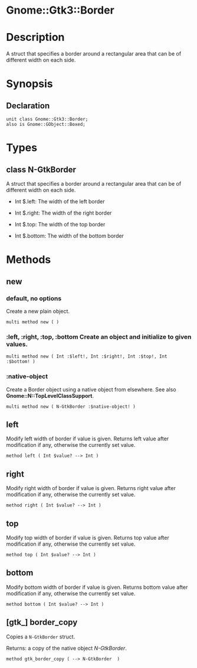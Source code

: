 Gnome::Gtk3::Border
===================

Description
===========

A struct that specifies a border around a rectangular area that can be of different width on each side.

Synopsis
========

Declaration
-----------

    unit class Gnome::Gtk3::Border;
    also is Gnome::GObject::Boxed;

Types
=====

class N-GtkBorder
-----------------

A struct that specifies a border around a rectangular area that can be of different width on each side.

  * Int $.left: The width of the left border

  * Int $.right: The width of the right border

  * Int $.top: The width of the top border

  * Int $.bottom: The width of the bottom border

Methods
=======

new
---

### default, no options

Create a new plain object.

    multi method new ( )

### :left, :right, :top, :bottom Create an object and initialize to given values.

    multi method new ( Int :$left!, Int :$right!, Int :$top!, Int :$bottom! )

### :native-object

Create a Border object using a native object from elsewhere. See also **Gnome::N::TopLevelClassSupport**.

    multi method new ( N-GtkBorder :$native-object! )

left
----

Modify left width of border if value is given. Returns left value after modification if any, otherwise the currently set value.

    method left ( Int $value? --> Int )

right
-----

Modify right width of border if value is given. Returns right value after modification if any, otherwise the currently set value.

    method right ( Int $value? --> Int )

top
---

Modify top width of border if value is given. Returns top value after modification if any, otherwise the currently set value.

    method top ( Int $value? --> Int )

bottom
------

Modify bottom width of border if value is given. Returns bottom value after modification if any, otherwise the currently set value.

    method bottom ( Int $value? --> Int )

[gtk_] border_copy
------------------

Copies a `N-GtkBorder` struct.

Returns: a copy of the native object *N-GtkBorder*.

    method gtk_border_copy ( --> N-GtkBorder  )

